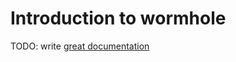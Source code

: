 # Introduction to wormhole

TODO: write [great documentation](http://jacobian.org/writing/what-to-write/)
